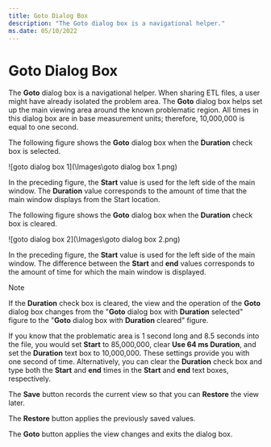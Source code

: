```yaml
---
title: Goto Dialog Box
description: "The Goto dialog box is a navigational helper."
ms.date: 05/10/2022
---
```


# Goto Dialog Box  

The **Goto** dialog box is a navigational helper. When sharing ETL files, a user might have already isolated the problem area. The **Goto** dialog box helps set up the main viewing area around the known problematic region. All times in this dialog box are in base measurement units; therefore, 10,000,000 is equal to one second. 

The following figure shows the **Goto** dialog box when the **Duration** check box is selected.

![goto dialog box 1](\Images\goto dialog box 1.png)

In the preceding figure, the **Start** value is used for the left side of the main window. The **Duration** value corresponds to the amount of time that the main window displays from the Start location.

The following figure shows the **Goto** dialog box when the **Duration** check box is cleared.

![goto dialog box 2](\Images\goto dialog box 2.png)

In the preceding figure, the **Start** value is used for the left side of the main window. The difference between the **Start** and **end** values corresponds to the amount of time for which the main window is displayed. 

> [!NOTE]
> If the **Duration** check box is cleared, the view and the operation of the **Goto** dialog box changes from the "**Goto** dialog box with **Duration** selected" figure to the "**Goto** dialog box with **Duration** cleared" figure.

If you know that the problematic area is 1 second long and 8.5 seconds into the file, you would set **Start** to 85,000,000, clear **Use 64 ms Duration**, and set the **Duration** text box to 10,000,000. These settings provide you with one second of time. Alternatively, you can clear the **Duration** check box and type both the **Start** and **end** times in the **Start** and **end** text boxes, respectively. 

The **Save** button records the current view so that you can **Restore** the view later. 

The **Restore** button applies the previously saved values. 

The **Goto** button applies the view changes and exits the dialog box. 
